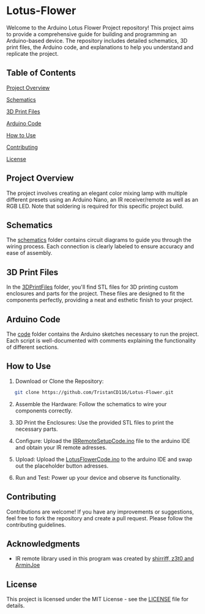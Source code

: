 # Lotus-Flower

Welcome to the Arduino Lotus Flower Project repository! This project aims to provide a comprehensive guide for building and programming an Arduino-based device. The repository includes detailed schematics, 3D print files, the Arduino code, and explanations to help you understand and replicate the project.

## Table of Contents 
[Project Overview](#project-overview)

[Schematics](#schematics)

[3D Print Files](#3d-print-files)

[Arduino Code](#arduino-code)

[How to Use](#how-to-use)

[Contributing](#contributing)

[License](#license)

## Project Overview
The project involves creating an elegant color mixing lamp with multiple different presets using an Arduino Nano, an IR receiver/remote as well as an RGB LED. Note that soldering is required for this specific project build. 

## Schematics
The [schematics](schematics) folder contains circuit diagrams to guide you through the wiring process. Each connection is clearly labeled to ensure accuracy and ease of assembly.


## 3D Print Files
In the [3DPrintFiles](3DPrintFiles) folder, you'll find STL files for 3D printing custom enclosures and parts for the project. These files are designed to fit the components perfectly, providing a neat and esthetic finish to your project.

## Arduino Code
The [code](Code) folder contains the Arduino sketches necessary to run the project. Each script is well-documented with comments explaining the functionality of different sections.

## How to Use
1. Download or Clone the Repository:

```bash
   git clone https://github.com/TristanCD116/Lotus-Flower.git
```

2. Assemble the Hardware: Follow the schematics to wire your components correctly.

3. 3D Print the Enclosures: Use the provided STL files to print the necessary parts.

4. Configure: Upload the [IRRemoteSetupCode.ino](Code/IRRemoteSetupCode.ino) file to the arduino IDE and obtain your IR remote adresses.

5. Upload: Upload the [LotusFlowerCode.ino](Code/LotusFlowerCode.ino) to the arduino IDE and swap out the placeholder button adresses. 
  
6. Run and Test: Power up your device and observe its functionality.

## Contributing
Contributions are welcome! If you have any improvements or suggestions, feel free to fork the repository and create a pull request. Please follow the contributing guidelines.

## Acknowledgments
- IR remote library used in this program was created by [shirriff, z3t0 and ArminJoe](https://github.com/Arduino-IRremote)

## License
This project is licensed under the MIT License - see the [LICENSE](LICENSE) file for details.
